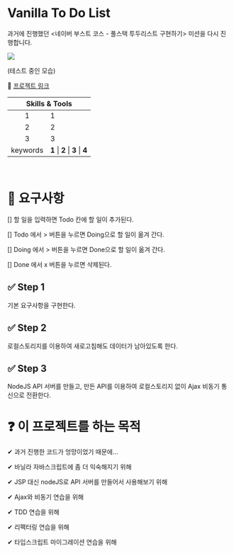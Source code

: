 # Vanilla To Do List

과거에 진행했던 <네이버 부스트 코스 - 풀스택 투두리스트 구현하기> 미션을 다시 진행합니다.

<img src="#" />

(테스트 중인 모습)

👋 [프로젝트 링크](#)

<table>
    <thead>
        <tr>
            <th colspan="2" style="text-align: center">
                Skills & Tools
            </th>
        </tr>
    </thead>
    <tbody>
        <tr>
            <td style="text-align: center">1</td>
            <td>1</td>
        </tr>
        <tr>
            <td style="text-align: center">2</td>
            <td>2</td>
        </tr>
        <tr>
            <td style="text-align: center">3</td>
            <td>3</td>
        </tr>
        <tr>
            <td style="text-align: center">keywords</td>
            <td><strong>1</strong> | <strong>2</strong> | <strong>3</strong> | <strong>4</strong></td>
        </tr>
    </tbody>
</table>

</br>

# 🎯 요구사항

[] 할 일을 입력하면 Todo 칸에 할 일이 추가된다.

[] Todo 에서 > 버튼을 누르면 Doing으로 할 일이 옮겨 간다.

[] Doing 에서 > 버튼을 누르면 Done으로 할 일이 옮겨 간다.

[] Done 에서 x 버튼을 누르면 삭제된다.

## ✅ Step 1

기본 요구사항을 구현한다.

## ✅ Step 2

로컬스토리지를 이용하여 새로고침해도 데이터가 남아있도록 한다.

## ✅ Step 3

NodeJS API 서버를 만들고, 만든 API를 이용하여 로컬스토리지 없이 Ajax 비동기 통신으로 전환한다.

# ❓ 이 프로젝트를 하는 목적

✔ 과거 진행한 코드가 엉망이었기 때문에...

✔ 바닐라 자바스크립트에 좀 더 익숙해지기 위해

✔ JSP 대신 nodeJS로 API 서버를 만들어서 사용해보기 위해

✔ Ajax와 비동기 연습을 위해

✔ TDD 연습을 위해

✔ 리팩터링 연습을 위해

✔ 타입스크립트 마이그레이션 연습을 위해
